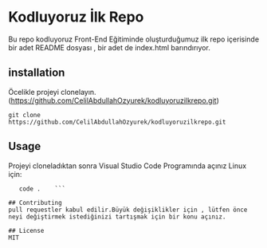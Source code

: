 # Kodluyoruz İlk Repo
Bu repo kodluyoruz Front-End Eğitiminde oluşturduğumuz ilk repo içerisinde bir adet README dosyası , bir adet de index.html barındırıyor.


## installation
Öcelikle projeyi clonelayın.(https://github.com/CelilAbdullahOzyurek/kodluyoruzilkrepo.git)

`git clone https://github.com/CelilAbdullahOzyurek/kodluyoruzilkrepo.git`

## Usage 
Projeyi cloneladıktan sonra Visual Studio Code Programında açınız
Linux için:

```  cd kodluyoruzilkrepo
   code .    ```          
     
## Contributing
pull requestler kabul edilir.Büyük değişiklikler için , lütfen önce neyi değiştirmek istediğinizi tartışmak için bir konu açınız.

## License 
MIT

